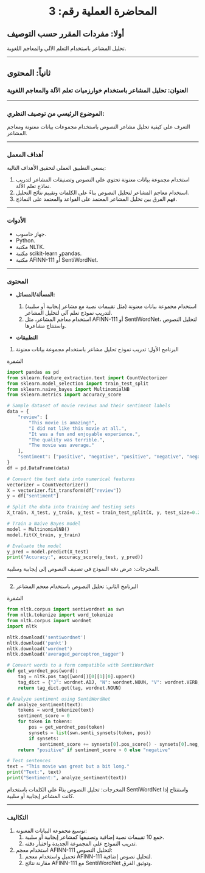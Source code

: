 <h1 style="text-align: center;">المحاضرة العملية رقم: 3</h1>

## أولا: مفردات المقرر حسب التوصيف

تحليل المشاعر باستخدام التعلم الآلي والمعاجم اللغوية.

______________________________________________________________________

## ثانياً: المحتوى

### العنوان: تحليل المشاعر باستخدام خوارزميات تعلم الآلة والمعاجم اللغوية

______________________________________________________________________

### الموضوع الرئيسي من توصيف النظري:

التعرف على كيفية تحليل مشاعر النصوص باستخدام مجموعات بيانات معنونة ومعاجم المشاعر.

______________________________________________________________________

### أهداف المعمل

يسعى التطبيق العملي لتحقيق الأهداف التالية:

1. استخدام مجموعة بيانات معنونة تحتوي على النصوص وتصنيفات المشاعر لتدريب نماذج تعلم الآلة.
1. استخدام معاجم المشاعر لتحليل النصوص بناءً على الكلمات وتقييم نتائج التحليل.
1. فهم الفرق بين تحليل المشاعر المعتمد على القواعد والمعتمد على النماذج.

______________________________________________________________________

### الأدوات

- جهاز حاسوب.
- Python.
- مكتبة NLTK.
- مكتبة scikit-learn وpandas.
- مكتبة AFINN-111 أو SentiWordNet.

______________________________________________________________________

### المحتوى

- **المسألة/المسائل:**

  1. استخدام مجموعة بيانات معنونة (مثل تقييمات نصية مع مشاعر إيجابية أو سلبية) لتدريب نموذج تعلم آلي لتحليل المشاعر.
  1. استخدام معاجم المشاعر، مثل AFINN-111 أو SentiWordNet، لتحليل النصوص واستنتاج مشاعرها.

- **التطبيقات**

1. البرنامج الأول: تدريب نموذج تحليل مشاعر باستخدام مجموعة بيانات معنونة

الشفرة

```python
import pandas as pd
from sklearn.feature_extraction.text import CountVectorizer
from sklearn.model_selection import train_test_split
from sklearn.naive_bayes import MultinomialNB
from sklearn.metrics import accuracy_score

# Sample dataset of movie reviews and their sentiment labels
data = {
    "review": [
        "This movie is amazing!",
        "I did not like this movie at all.",
        "It was a fun and enjoyable experience.",
        "The quality was terrible.",
        "The movie was average."
    ],
    "sentiment": ["positive", "negative", "positive", "negative", "negative"]
}
df = pd.DataFrame(data)

# Convert the text data into numerical features
vectorizer = CountVectorizer()
X = vectorizer.fit_transform(df["review"])
y = df["sentiment"]

# Split the data into training and testing sets
X_train, X_test, y_train, y_test = train_test_split(X, y, test_size=0.2, random_state=42)

# Train a Naive Bayes model
model = MultinomialNB()
model.fit(X_train, y_train)

# Evaluate the model
y_pred = model.predict(X_test)
print("Accuracy:", accuracy_score(y_test, y_pred))
```

المخرجات: عرض دقة النموذج في تصنيف النصوص إلى إيجابية وسلبية.

______________________________________________________________________

2. البرنامج الثاني: تحليل النصوص باستخدام معجم المشاعر

الشفرة

```python
from nltk.corpus import sentiwordnet as swn
from nltk.tokenize import word_tokenize
from nltk.corpus import wordnet
import nltk

nltk.download('sentiwordnet')
nltk.download('punkt')
nltk.download('wordnet')
nltk.download('averaged_perceptron_tagger')

# Convert words to a form compatible with SentiWordNet
def get_wordnet_pos(word):
    tag = nltk.pos_tag([word])[0][1][0].upper()
    tag_dict = {"J": wordnet.ADJ, "N": wordnet.NOUN, "V": wordnet.VERB, "R": wordnet.ADV}
    return tag_dict.get(tag, wordnet.NOUN)

# Analyze sentiment using SentiWordNet
def analyze_sentiment(text):
    tokens = word_tokenize(text)
    sentiment_score = 0
    for token in tokens:
        pos = get_wordnet_pos(token)
        synsets = list(swn.senti_synsets(token, pos))
        if synsets:
            sentiment_score += synsets[0].pos_score() - synsets[0].neg_score()
    return "positive" if sentiment_score > 0 else "negative"

# Test sentences
text = "This movie was great but a bit long."
print("Text:", text)
print("Sentiment:", analyze_sentiment(text))
```

المخرجات: تحليل النصوص بناءً على الكلمات باستخدام SentiWordNet واستنتاج إذا كانت المشاعر إيجابية أو سلبية.

______________________________________________________________________

### التكاليف

1. توسيع مجموعة البيانات المعنونة:
   1. جمع 10 تقييمات نصية إضافية وتصنيفها كمشاعر إيجابية أو سلبية.
   1. تدريب النموذج على المجموعة الجديدة واختبار دقته.
1. استخدام معجم AFINN-111 لتحليل النصوص:
   1. تحميل واستخدام معجم AFINN-111 لتحليل نصوص إضافية.
   1. مقارنة نتائج AFINN-111 مع SentiWordNet وتوثيق الفرق.
